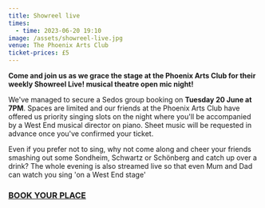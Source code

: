 ```yaml
---
title: Showreel live
times:
  - time: 2023-06-20 19:10
image: /assets/showreel-live.jpg
venue: The Phoenix Arts Club
ticket-prices: £5
---
```

**Come and join us as we grace the stage at the Phoenix Arts Club for their weekly Showreel Live! musical theatre open mic night!** 

We've managed to secure a Sedos group booking on **Tuesday 20 June at 7PM**. Spaces are limited and our friends at the Phoenix Arts Club have offered us priority singing slots on the night where you'll be accompanied by a West End musical director on piano. Sheet music will be requested in advance once you've confirmed your ticket. 

Even if you prefer not to sing, why not come along and cheer your friends smashing out some Sondheim, Schwartz or Schönberg and catch up over a drink? The whole evening is also streamed live so that even Mum and Dad can watch you sing 'on a West End stage'

### [B﻿OOK YOUR PLACE](https://sedos.ticketsolve.com/ticketbooth/shows/1173643884)